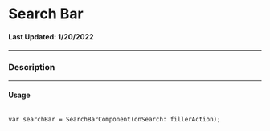 # Search Bar
#### Last Updated: 1/20/2022
--------------------

### Description 

--------------------

#### Usage 

~~~

var searchBar = SearchBarComponent(onSearch: fillerAction);

~~~